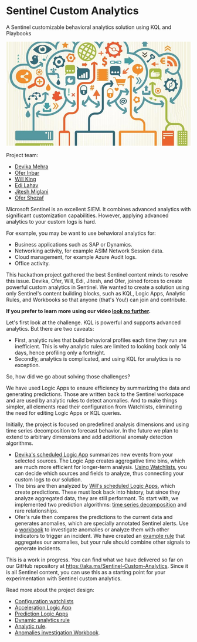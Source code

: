 # Sentinel Custom Analytics

A Sentinel customizable behavioral analytics solution using KQL and Playbooks

![banner](https://github.com/oshezaf/Sentinel-Custom-Analytics/raw/main/media/analytics.jpg)

Project team:
- [Devika Mehra](https://www.linkedin.com/in/devika-mehra-25469494/)
- [Ofer Inbar](https://www.linkedin.com/in/ofer-inbar/)
- [Will King](https://www.linkedin.com/in/kingwil/)
- [Edi Lahav](https://www.linkedin.com/in/edi-lahav/)
- [Jitesh Miglani](https://www.linkedin.com/in/jitesh-miglani-2282b2172/)
- [Ofer Shezaf](https://www.linkedin.com/in/oshezaf/)

Microsoft Sentinel is an excellent SIEM. It combines advanced analytics with significant customization capabilities. However, applying advanced analytics to your custom logs is hard.

For example, you may be want to use behavioral analytics for:

- Business applications such as SAP or Dynamics.
- Networking activity, for example ASIM Network Session data.
- Cloud management, for example Azure Audit logs.
- Office activity.

This hackathon project gathered the best Sentinel content minds to resolve this issue. Devika, Ofer, Will, Edi, Jitesh, and Ofer, joined forces to create powerful custom analytics in Sentinel. We wanted to create a solution using only Sentinel's content building blocks, such as KQL, Logic Apps, Analytic Rules, and Workbooks so that anyone (that's You!) can join and contribute.

**If you prefer to learn more using our video [look no further](https://www.youtube.com/watch?v=3-WGkZ90JPk).**

Let's first look at the challenge. KQL is powerful and supports advanced analytics. But there are two caveats:

- First, analytic rules that build behavioral profiles each time they run are inefficient. This is why analytic rules are limited to looking back only 14 days, hence profiling only a fortnight.
- Secondly, analytics is complicated, and using KQL for analytics is no exception.

So, how did we go about solving those challenges?

We have used Logic Apps to ensure efficiency by summarizing the data and generating predictions. Those are written back to the Sentinel workspace and are used by analytic rules to detect anomalies. And to make things simpler, all elements read their configuration from Watchlists, eliminating the need for editing Logic Apps or KQL queries.

Initially, the project is focused on predefined analysis dimensions and using time series decomposition to forecast behavior. In the future we plan to extend to arbitrary dimensions and add additional anomaly detection algorithms.

- [Devika's scheduled Logic App](solution/README.md#time-series-generation) summarizes new events from your selected sources. The Logic App creates aggregative time bins, which are much more efficient for longer-term analysis. [Using Watchlists](docs/design/acceleration.md#configuration-watchlists), you can decide which sources and fields to analyze, thus connecting your custom logs to our solution.
- The bins are then analyzed by [Will's scheduled Logic Apps](docs/design/acceleration.md#prediction-generation-azure-function), which create predictions. These must look back into history, but since they analyze aggregated data, they are still performant. To start with, we implemented two prediction algorithms: [time series decomposition](https://learn.microsoft.com/azure/data-explorer/kusto/query/) and rare relationships.
- Ofer's rule then compares the predictions to the current data and generates anomalies, which are specially annotated Sentinel alerts. Use a [workbook](docs/design/detection-and-invstigation.md#anomaly-investigation-workbook) to investigate anomalies or analyze them with other indicators to trigger an incident. We have created an [example rule](docs/design/detection-and-invstigation.md#incident-generation-analytic-rule) that aggregates our anomalies, but your rule should combine other signals to generate incidents.

This is a work in progress. You can find what we have delivered so far on our GitHub repository at https://aka.ms/Sentinel-Custom-Analytics. Since it is all Sentinel content, you can use this as a starting point for your experimentation with Sentinel custom analytics.

Read more about the project design:

- [Configuration watchlists](docs/design/acceleration.md#configuration-watchlists)
- [Acceleration Logic App](docs/design/acceleration.md#time-series-generation-playbook)
- [Prediction Logic Apps](docs/design/acceleration.md#generating-forecasts-using-playbooks)
- [Dynamic analytics rule](docs/design/detection-and-invstigation.md#anomaly-detection-analytic-rule)
- [Analytic rule](docs/design/detection-and-invstigation.md#incident-generation-analytic-rule).
- [Anomalies investigation Workbook](docs/design/detection-and-invstigation.md#anomaly-investigation-workbook).
